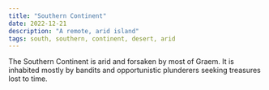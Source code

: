 ```yaml
---
title: "Southern Continent"
date: 2022-12-21
description: "A remote, arid island"
tags: south, southern, continent, desert, arid
---
```


The Southern Continent is arid and forsaken by most of Graem. It is inhabited
mostly by bandits and opportunistic plunderers seeking treasures lost
to time.
